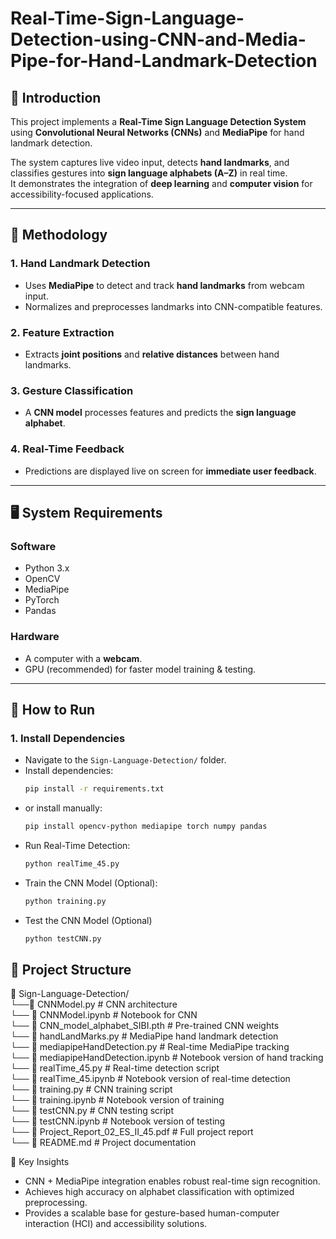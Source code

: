 # Real-Time-Sign-Language-Detection-using-CNN-and-Media-Pipe-for-Hand-Landmark-Detection

## 📖 Introduction
This project implements a **Real-Time Sign Language Detection System** using **Convolutional Neural Networks (CNNs)** and **MediaPipe** for hand landmark detection.  

The system captures live video input, detects **hand landmarks**, and classifies gestures into **sign language alphabets (A–Z)** in real time.  
It demonstrates the integration of **deep learning** and **computer vision** for accessibility-focused applications.  

---

## 🔬 Methodology
### 1. **Hand Landmark Detection**
- Uses **MediaPipe** to detect and track **hand landmarks** from webcam input.  
- Normalizes and preprocesses landmarks into CNN-compatible features.  

### 2. **Feature Extraction**
- Extracts **joint positions** and **relative distances** between hand landmarks.  

### 3. **Gesture Classification**
- A **CNN model** processes features and predicts the **sign language alphabet**.  

### 4. **Real-Time Feedback**
- Predictions are displayed live on screen for **immediate user feedback**.  

---

## 🖥️ System Requirements
### Software
- Python 3.x  
- OpenCV  
- MediaPipe  
- PyTorch  
- Pandas  

### Hardware
- A computer with a **webcam**.  
- GPU (recommended) for faster model training & testing.  

---

## 🚀 How to Run
### 1. Install Dependencies
   - Navigate to the `Sign-Language-Detection/` folder.  
   - Install dependencies:  
     ```bash
     pip install -r requirements.txt
     ```  
   - or install manually:  
     ```bash
     pip install opencv-python mediapipe torch numpy pandas
     ```
   - Run Real-Time Detection:  
     ```bash
     python realTime_45.py
     ```
   - Train the CNN Model (Optional):
     ```bash
     python training.py
     ```
   - Test the CNN Model (Optional)
     ```bash
     python testCNN.py
     ```  

## 📂 Project Structure

📁  Sign-Language-Detection/
<br />
└──📄 CNNModel.py                  # CNN architecture
<br />
└── 📄 CNNModel.ipynb               # Notebook for CNN
<br />
└── 📄 CNN_model_alphabet_SIBI.pth  # Pre-trained CNN weights
<br />
└── 📄 handLandMarks.py             # MediaPipe hand landmark detection
<br />
└── 📄 mediapipeHandDetection.py    # Real-time MediaPipe tracking
<br />
└── 📄 mediapipeHandDetection.ipynb # Notebook version of hand tracking
<br />
└── 📄 realTime_45.py               # Real-time detection script
<br />
└── 📄 realTime_45.ipynb            # Notebook version of real-time detection
<br />
└── 📄 training.py                  # CNN training script
<br />
└── 📄 training.ipynb               # Notebook version of training
<br />
└── 📄 testCNN.py                   # CNN testing script
<br />
└── 📄 testCNN.ipynb                # Notebook version of testing
<br />
└── 📄 Project_Report_02_ES_II_45.pdf # Full project report
<br />
└── 📄 README.md                    # Project documentation

📌 Key Insights

- CNN + MediaPipe integration enables robust real-time sign recognition.
- Achieves high accuracy on alphabet classification with optimized preprocessing.
- Provides a scalable base for gesture-based human-computer interaction (HCI) and accessibility solutions.
